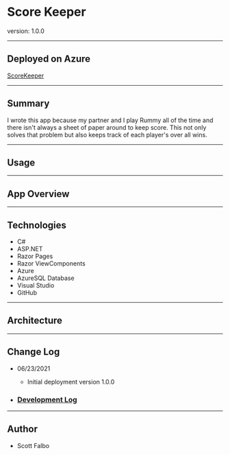 # Score Keeper

version: 1.0.0

---

## Deployed on Azure

[ScoreKeeper]()

---

## Summary

I wrote this app because my partner and I play Rummy all of the time and there isn't always a sheet of paper around to keep score.  This not only solves that problem but also keeps track of each player's over all wins.

---

## Usage

---

## App Overview

---

## Technologies

+ C#
+ ASP.NET
+ Razor Pages
+ Razor ViewComponents
+ Azure
+ AzureSQL Database
+ Visual Studio
+ GitHub

---

## Architecture

---

## Change Log

+ 06/23/2021
  + Initial deployment version 1.0.0

+ ### [Development Log](development.md)

---  

## Author

+ Scott Falbo
